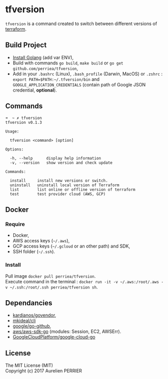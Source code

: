 # tfversion

`tfversion` is a command created to switch between different versions of [terraform](https://www.terraform.io).

## Build Project

- [Install Golang](https://golang.org/doc/install) (add var ENV),
- Build with commands `go build`, `make build` or `go get github.com/perriea/tfversion`,
- Add in your `.bashrc` (Linux), `.bash_profile` (Darwin, MacOS) or `.zshrc` : `export PATH=$PATH:~/.tfversion/bin` and `GOOGLE_APPLICATION_CREDENTIALS` (contain path of Google JSON credential, **optional**).

## Commands

``` shell
➜  ~ ✗ tfversion
tfversion v0.1.3

Usage:

  tfversion <command> [option]

Options:

  -h, --help      display help information
  -v, --version   show version and check update

Commands:

  install     install new versions or switch.
  uninstall   uninstall local version of Terraform
  list        list online or offline version of terraform
  test        test provider cloud (AWS, GCP)
```

## Docker

### Require

- Docker,
- AWS access keys (`~/.aws`),
- GCP access keys (`~/.gcloud` or an other path) and SDK,
- SSH folder (`~/.ssh`).

### Install

Pull image `docker pull perriea/tfversion`.   
Execute command in the terminal : `docker run -it -v ~/.aws:/root/.aws -v ~/.ssh:/root/.ssh perriea/tfversion sh`.   

## Dependancies

- [kardianos/govendor](https://github.com/kardianos/govendor),
- [mkideal/cli](https://github.com/mkideal/cli)
- [google/go-github](https://github.com/google/go-github),
- [aws/aws-sdk-go](https://github.com/aws/aws-sdk-go) (modules: Session, EC2, AWSErr).
- [GoogleCloudPlatform/google-cloud-go](https://github.com/GoogleCloudPlatform/google-cloud-go)

## License

The MIT License (MIT)   
Copyright (c) 2017 Aurelien PERRIER